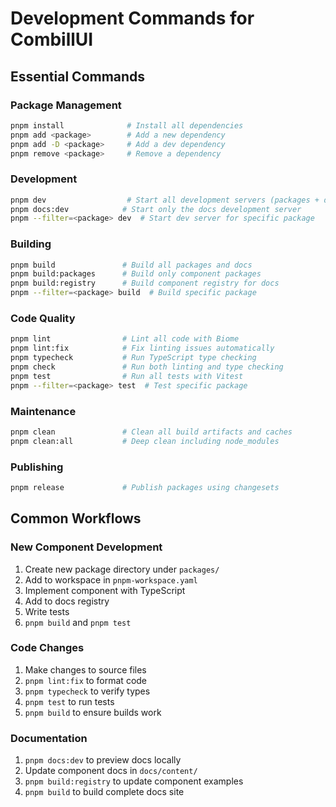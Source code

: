 # Development Commands for CombillUI

## Essential Commands

### Package Management
```bash
pnpm install              # Install all dependencies
pnpm add <package>        # Add a new dependency
pnpm add -D <package>     # Add a dev dependency
pnpm remove <package>     # Remove a dependency
```

### Development
```bash
pnpm dev                  # Start all development servers (packages + docs)
pnpm docs:dev            # Start only the docs development server
pnpm --filter=<package> dev  # Start dev server for specific package
```

### Building
```bash
pnpm build               # Build all packages and docs
pnpm build:packages      # Build only component packages
pnpm build:registry      # Build component registry for docs
pnpm --filter=<package> build  # Build specific package
```

### Code Quality
```bash
pnpm lint                # Lint all code with Biome
pnpm lint:fix            # Fix linting issues automatically
pnpm typecheck           # Run TypeScript type checking
pnpm check               # Run both linting and type checking
pnpm test                # Run all tests with Vitest
pnpm --filter=<package> test  # Test specific package
```

### Maintenance
```bash
pnpm clean               # Clean all build artifacts and caches
pnpm clean:all           # Deep clean including node_modules
```

### Publishing
```bash
pnpm release             # Publish packages using changesets
```

## Common Workflows

### New Component Development
1. Create new package directory under `packages/`
2. Add to workspace in `pnpm-workspace.yaml`
3. Implement component with TypeScript
4. Add to docs registry
5. Write tests
6. `pnpm build` and `pnpm test`

### Code Changes
1. Make changes to source files
2. `pnpm lint:fix` to format code
3. `pnpm typecheck` to verify types
4. `pnpm test` to run tests
5. `pnpm build` to ensure builds work

### Documentation
1. `pnpm docs:dev` to preview docs locally
2. Update component docs in `docs/content/`
3. `pnpm build:registry` to update component examples
4. `pnpm build` to build complete docs site